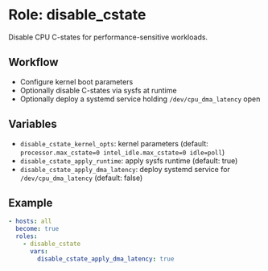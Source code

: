 # Role: disable_cstate

Disable CPU C-states for performance-sensitive workloads.

## Workflow

- Configure kernel boot parameters
- Optionally disable C-states via sysfs at runtime
- Optionally deploy a systemd service holding `/dev/cpu_dma_latency` open

## Variables

- `disable_cstate_kernel_opts`: kernel parameters (default: `processor.max_cstate=0 intel_idle.max_cstate=0 idle=poll`)
- `disable_cstate_apply_runtime`: apply sysfs runtime (default: true)
- `disable_cstate_apply_dma_latency`: deploy systemd service for `/dev/cpu_dma_latency` (default: false)

## Example

```yaml
- hosts: all
  become: true
  roles:
    - disable_cstate
      vars:
        disable_cstate_apply_dma_latency: true
